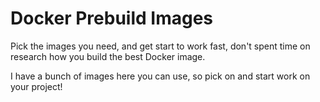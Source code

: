 # Docker Prebuild Images
Pick the images you need, and get start to work fast, don't spent time on research how you build the best Docker image.

I have a bunch of images here you can use, so pick on and start work on your project!